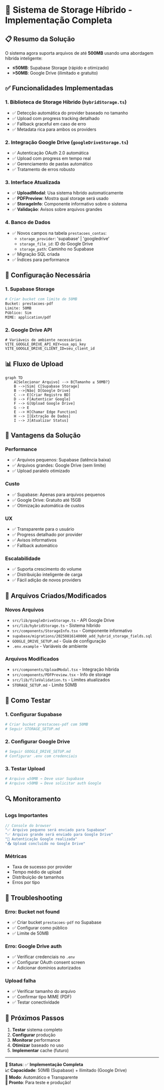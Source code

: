 # 🚀 Sistema de Storage Híbrido - Implementação Completa

## 📋 Resumo da Solução

O sistema agora suporta arquivos de até **500MB** usando uma abordagem híbrida inteligente:

- **≤50MB**: Supabase Storage (rápido e otimizado)
- **>50MB**: Google Drive (ilimitado e gratuito)

## ✅ Funcionalidades Implementadas

### 1. **Biblioteca de Storage Híbrido** (`hybridStorage.ts`)
- ✅ Detecção automática do provider baseado no tamanho
- ✅ Upload com progress tracking detalhado
- ✅ Fallback graceful em caso de erro
- ✅ Metadata rica para ambos os providers

### 2. **Integração Google Drive** (`googleDriveStorage.ts`)
- ✅ Autenticação OAuth 2.0 automática
- ✅ Upload com progress em tempo real
- ✅ Gerenciamento de pastas automático
- ✅ Tratamento de erros robusto

### 3. **Interface Atualizada**
- ✅ **UploadModal**: Usa sistema híbrido automaticamente
- ✅ **PDFPreview**: Mostra qual storage será usado
- ✅ **StorageInfo**: Componente informativo sobre o sistema
- ✅ **Validação**: Avisos sobre arquivos grandes

### 4. **Banco de Dados**
- ✅ Novos campos na tabela `prestacoes_contas`:
  - `storage_provider`: 'supabase' | 'googledrive'
  - `storage_file_id`: ID do Google Drive
  - `storage_path`: Caminho no Supabase
- ✅ Migração SQL criada
- ✅ Índices para performance

## 🔧 Configuração Necessária

### 1. **Supabase Storage**
```bash
# Criar bucket com limite de 50MB
Bucket: prestacoes-pdf
Limite: 50MB
Público: Sim
MIME: application/pdf
```

### 2. **Google Drive API**
```env
# Variáveis de ambiente necessárias
VITE_GOOGLE_DRIVE_API_KEY=sua_api_key
VITE_GOOGLE_DRIVE_CLIENT_ID=seu_client_id
```

## 📊 Fluxo de Upload

```mermaid
graph TD
    A[Selecionar Arquivo] --> B{Tamanho ≤ 50MB?}
    B -->|Sim| C[Supabase Storage]
    B -->|Não| D[Google Drive]
    C --> E[Criar Registro BD]
    D --> F[Autenticar Google]
    F --> G[Upload Google Drive]
    G --> E
    E --> H[Chamar Edge Function]
    H --> I[Extração de Dados]
    I --> J[Atualizar Status]
```

## 🎯 Vantagens da Solução

### **Performance**
- ✅ Arquivos pequenos: Supabase (latência baixa)
- ✅ Arquivos grandes: Google Drive (sem limite)
- ✅ Upload paralelo otimizado

### **Custo**
- ✅ Supabase: Apenas para arquivos pequenos
- ✅ Google Drive: Gratuito até 15GB
- ✅ Otimização automática de custos

### **UX**
- ✅ Transparente para o usuário
- ✅ Progress detalhado por provider
- ✅ Avisos informativos
- ✅ Fallback automático

### **Escalabilidade**
- ✅ Suporta crescimento do volume
- ✅ Distribuição inteligente de carga
- ✅ Fácil adição de novos providers

## 📁 Arquivos Criados/Modificados

### **Novos Arquivos**
- `src/lib/googleDriveStorage.ts` - API Google Drive
- `src/lib/hybridStorage.ts` - Sistema híbrido
- `src/components/StorageInfo.tsx` - Componente informativo
- `supabase/migrations/20250816140000_add_hybrid_storage_fields.sql`
- `GOOGLE_DRIVE_SETUP.md` - Guia de configuração
- `.env.example` - Variáveis de ambiente

### **Arquivos Modificados**
- `src/components/UploadModal.tsx` - Integração híbrida
- `src/components/PDFPreview.tsx` - Info de storage
- `src/lib/fileValidation.ts` - Limites atualizados
- `STORAGE_SETUP.md` - Limite 50MB

## 🧪 Como Testar

### **1. Configurar Supabase**
```bash
# Criar bucket prestacoes-pdf com 50MB
# Seguir STORAGE_SETUP.md
```

### **2. Configurar Google Drive**
```bash
# Seguir GOOGLE_DRIVE_SETUP.md
# Configurar .env com credenciais
```

### **3. Testar Upload**
```bash
# Arquivo ≤50MB → Deve usar Supabase
# Arquivo >50MB → Deve solicitar auth Google
```

## 🔍 Monitoramento

### **Logs Importantes**
```javascript
// Console do browser
"✅ Arquivo pequeno será enviado para Supabase"
"✅ Arquivo grande será enviado para Google Drive"
"🔐 Autenticação Google realizada"
"📤 Upload concluído no Google Drive"
```

### **Métricas**
- Taxa de sucesso por provider
- Tempo médio de upload
- Distribuição de tamanhos
- Erros por tipo

## 🚨 Troubleshooting

### **Erro: Bucket not found**
- ✅ Criar bucket `prestacoes-pdf` no Supabase
- ✅ Configurar como público
- ✅ Limite de 50MB

### **Erro: Google Drive auth**
- ✅ Verificar credenciais no `.env`
- ✅ Configurar OAuth consent screen
- ✅ Adicionar domínios autorizados

### **Upload falha**
- ✅ Verificar tamanho do arquivo
- ✅ Confirmar tipo MIME (PDF)
- ✅ Testar conectividade

## 🎉 Próximos Passos

1. **Testar** sistema completo
2. **Configurar** produção
3. **Monitorar** performance
4. **Otimizar** baseado no uso
5. **Implementar** cache (futuro)

---

**🎯 Status**: ✅ **Implementação Completa**  
**📈 Capacidade**: 50MB (Supabase) + Ilimitado (Google Drive)  
**🔄 Modo**: Automático e Transparente  
**🚀 Pronto**: Para teste e produção!
